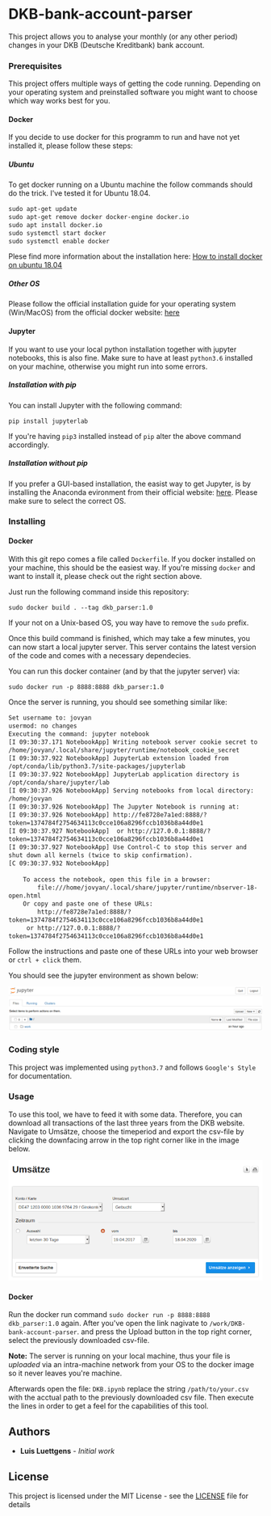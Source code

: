 # DKB-bank-account-parser

This project allows you to analyse your monthly (or any other period) changes in your DKB (Deutsche Kreditbank) bank account.


### Prerequisites

This project offers multiple ways of getting the code running. Depending on your operating system and preinstalled software you might want to choose which way works best for you.

#### Docker

If you decide to use docker for this programm to run and have not yet installed it, please follow these steps:

##### Ubuntu

To get docker running on a Ubuntu machine the follow commands should do the trick. I've tested it for Ubuntu 18.04.

```
sudo apt-get update
sudo apt-get remove docker docker-engine docker.io
sudo apt install docker.io
sudo systemctl start docker
sudo systemctl enable docker
```

Plese find more information about the installation here: [How to install docker on ubuntu 18.04](https://phoenixnap.com/kb/how-to-install-docker-on-ubuntu-18-04)

##### Other OS

Please follow the official installation guide for your operating system (Win/MacOS) from the official docker website: [here](https://www.docker.com/products/docker-desktop)


#### Jupyter

If you want to use your local python installation together with jupyter notebooks, this is also fine. Make sure to have at least `python3.6` installed on your machine, otherwise you might run into some errors.

##### Installation with pip

You can install Jupyter with the following command:

```
pip install jupyterlab
```

If you're having `pip3` installed instead of `pip` alter the above command accordingly.

##### Installation without pip

If you prefer a GUI-based installation, the easist way to get Jupyter, is by installing the Anaconda evironment from their official website: [here](https://www.anaconda.com/distribution/#download-section). Please make sure to select the correct OS.

### Installing

#### Docker 
With this git repo comes a file called `Dockerfile`. If you docker installed on your machine, this should be the easiest way. If you're missing `docker` and want to install it, please check out the right section above.

Just run the following command inside this repository:

```
sudo docker build . --tag dkb_parser:1.0
```

If your not on a Unix-based OS, you way have to remove the `sudo` prefix.

Once this build command is finished, which may take a few minutes, you can now start a local jupyter server. This server contains the latest version of the code and comes with a necessary dependecies.

You can run this docker container (and by that the jupyter server) via:

```
sudo docker run -p 8888:8888 dkb_parser:1.0
```
Once the server is running, you should see something similar like:

```
Set username to: jovyan
usermod: no changes
Executing the command: jupyter notebook
[I 09:30:37.171 NotebookApp] Writing notebook server cookie secret to /home/jovyan/.local/share/jupyter/runtime/notebook_cookie_secret
[I 09:30:37.922 NotebookApp] JupyterLab extension loaded from /opt/conda/lib/python3.7/site-packages/jupyterlab
[I 09:30:37.922 NotebookApp] JupyterLab application directory is /opt/conda/share/jupyter/lab
[I 09:30:37.926 NotebookApp] Serving notebooks from local directory: /home/jovyan
[I 09:30:37.926 NotebookApp] The Jupyter Notebook is running at:
[I 09:30:37.926 NotebookApp] http://fe8728e7a1ed:8888/?token=1374784f2754634113c0cce106a8296fccb1036b8a44d0e1
[I 09:30:37.927 NotebookApp]  or http://127.0.0.1:8888/?token=1374784f2754634113c0cce106a8296fccb1036b8a44d0e1
[I 09:30:37.927 NotebookApp] Use Control-C to stop this server and shut down all kernels (twice to skip confirmation).
[C 09:30:37.932 NotebookApp] 
    
    To access the notebook, open this file in a browser:
        file:///home/jovyan/.local/share/jupyter/runtime/nbserver-18-open.html
    Or copy and paste one of these URLs:
        http://fe8728e7a1ed:8888/?token=1374784f2754634113c0cce106a8296fccb1036b8a44d0e1
     or http://127.0.0.1:8888/?token=1374784f2754634113c0cce106a8296fccb1036b8a44d0e1
```

Follow the instructions and paste one of these URLs into your web browser or `ctrl + click` them.

You should see the jupyter environment as shown below:

![Jupyter environment](./images/Jupyter-DKB.png)

### Coding style

This project was implemented using `python3.7` and follows `Google's Style` for documentation.

### Usage

To use this tool, we have to feed it with some data. Therefore, you can download all transactions of the last three years from the DKB website. Navigate to Umsätze, choose the timeperiod and export the csv-file by clicking the downfacing arrow in the top right corner like in the image below.

![Export csv file](./images/DKB_Account.png)

#### Docker

Run the docker run command `sudo docker run -p 8888:8888 dkb_parser:1.0` again. After you've open the link nagivate to `/work/DKB-bank-account-parser`. and press the Upload button in the top right corner, select the previously downloaded csv-file.

**Note:** The server is running on your local machine, thus your file is _uploaded_ via an intra-machine network from your OS to the docker image so it never leaves you're machine.

Afterwards open the file: `DKB.ipynb` replace the string `/path/to/your.csv` with the acctual path to the previously downloaded csv file. Then execute the lines in order to get a feel for the capabilities of this tool.

## Authors

* **Luis Luettgens** - *Initial work*
## License

This project is licensed under the MIT License - see the [LICENSE](LICENSE) file for details
